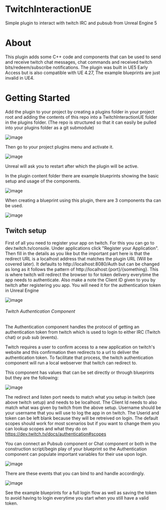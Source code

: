 # TwitchInteractionUE
Simple plugin to interact with twitch IRC and pubsub from Unreal Engine 5

# About
This plugin adds some C++ code and components that can be used to send and receive twitch chat messages, chat commands and received twitch bits/redeem/subscribe notifications.
The plugin was built in UE5 Early Access but is also compatible with UE 4.27, The example blueprints are just invalid in UE4.

# Getting Started

Add the plugin to your project by creating a plugins folder in your project root and adding the contents of this repo into a TwitchInteractionUE folder in the plugins folder.
(The repo is structured so that it can easily be pulled into your plugins folder as a git submodule)

![image](https://user-images.githubusercontent.com/24256332/148518008-b3d0d1df-7cb0-4e9d-8e14-a45467428e8e.png)

Then go to your project plugins menu and activate it.

![image](https://user-images.githubusercontent.com/24256332/148518243-a52b4352-3cf0-4c4f-852e-197f3e8101ae.png)

Unreal will ask you to restart after which the plugin will be active.

In the plugin content folder there are example blueprints showing the basic setup and usage of the components.

![image](https://user-images.githubusercontent.com/24256332/148520339-d5dfccd0-abad-4700-9614-a8bcae956ab4.png)

When creating a blueprint using this plugin, there are 3 components tha can be used.

![image](https://user-images.githubusercontent.com/24256332/148520579-b7974438-0abe-4db7-9483-74cf90d19470.png)

## Twitch setup

First of all you need to register your app on twitch. For this you can go to dev.twitch.tv/console. Under applications click "Register your Application".
Then fill in the details as you like but the important part here is that the redirect URL is a localhost address that matches the plugin URL (Will be covered later). It defaults to http://localhost:8080/Auth but can be changed as long as it follows the pattern of http://localhost:{port}/{something}. This is where twitch will redirect the browser to for token delivery everytime the app needs to authenticate.
Also make a note the Client ID given to you by twitch after registering you app. You will need it for the authentication token in Unreal Engine

![image](https://user-images.githubusercontent.com/24256332/148522651-73f18288-4c2d-4726-ad8a-27939ce01cf1.png)

###### Twitch Authentication Component
The Authentication component handles the protocol of getting an authentication token from twitch which is used to login to either IRC (Twitch chat) or pub sub (events).

Twitch requires a user to confirm access to a new application on twitch's website and this confirmation then redirects to a url to deliver the authentication token. To facilitate that process, the twitch authentication component will run a local webserver that twitch can redirect to.

This component has values that can be set directly or through blueprints but they are the following:

![image](https://user-images.githubusercontent.com/24256332/148523153-342a9533-d6b8-480d-a429-d764d775b893.png)

The redirect and listen port needs to match what you setup in twitch (see above twitch setup) and needs to be localhost. The Client Id needs to also match what was given by twitch from the above setup. Username should be your username that you will use to log the app in on twitch. The Userid and token can be left blank because they will be retreived on login.
The default scopes should work for most scenarios but if you want to change them you can lookup scopes and what they do on https://dev.twitch.tv/docs/authentication#scopes

You can connect an Pubsub component or Chat component or both in the construction script/begin play of your blueprint so the Authentication component can populate important variables for their use upon login.

![image](https://user-images.githubusercontent.com/24256332/148524126-96d6834d-a78d-4b58-aa86-c76d505986cd.png)

There are these events that you can bind to and handle accordingly.

![image](https://user-images.githubusercontent.com/24256332/148524374-5e60e48f-0383-4e35-96b0-8d1c2cae108b.png)

See the example blueprints for a full login flow as well as saving the token to avoid having to login everytime you start when you still have a valid token.


